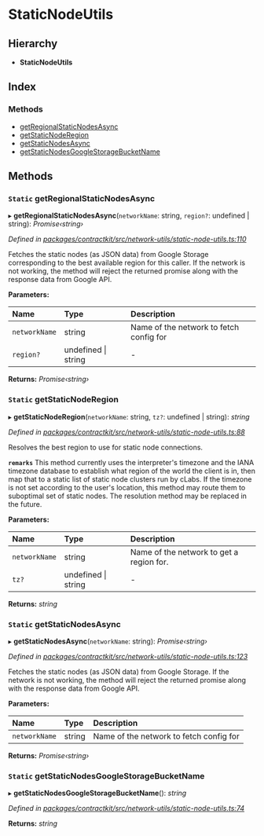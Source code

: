 # StaticNodeUtils

## Hierarchy

* **StaticNodeUtils**

## Index

### Methods

* [getRegionalStaticNodesAsync](_network_utils_static_node_utils_.staticnodeutils.md#static-getregionalstaticnodesasync)
* [getStaticNodeRegion](_network_utils_static_node_utils_.staticnodeutils.md#static-getstaticnoderegion)
* [getStaticNodesAsync](_network_utils_static_node_utils_.staticnodeutils.md#static-getstaticnodesasync)
* [getStaticNodesGoogleStorageBucketName](_network_utils_static_node_utils_.staticnodeutils.md#static-getstaticnodesgooglestoragebucketname)

## Methods

### `Static` getRegionalStaticNodesAsync

▸ **getRegionalStaticNodesAsync**\(`networkName`: string, `region?`: undefined \| string\): _Promise‹string›_

_Defined in_ [_packages/contractkit/src/network-utils/static-node-utils.ts:110_](https://github.com/celo-org/celo-monorepo/blob/master/packages/contractkit/src/network-utils/static-node-utils.ts#L110)

Fetches the static nodes \(as JSON data\) from Google Storage corresponding to the best available region for this caller. If the network is not working, the method will reject the returned promise along with the response data from Google API.

**Parameters:**

| Name | Type | Description |
| :--- | :--- | :--- |
| `networkName` | string | Name of the network to fetch config for |
| `region?` | undefined \| string | - |

**Returns:** _Promise‹string›_

### `Static` getStaticNodeRegion

▸ **getStaticNodeRegion**\(`networkName`: string, `tz?`: undefined \| string\): _string_

_Defined in_ [_packages/contractkit/src/network-utils/static-node-utils.ts:88_](https://github.com/celo-org/celo-monorepo/blob/master/packages/contractkit/src/network-utils/static-node-utils.ts#L88)

Resolves the best region to use for static node connections.

**`remarks`** This method currently uses the interpreter's timezone and the IANA timezone database to establish what region of the world the client is in, then map that to a static list of static node clusters run by cLabs. If the timezone is not set according to the user's location, this method may route them to suboptimal set of static nodes. The resolution method may be replaced in the future.

**Parameters:**

| Name | Type | Description |
| :--- | :--- | :--- |
| `networkName` | string | Name of the network to get a region for. |
| `tz?` | undefined \| string | - |

**Returns:** _string_

### `Static` getStaticNodesAsync

▸ **getStaticNodesAsync**\(`networkName`: string\): _Promise‹string›_

_Defined in_ [_packages/contractkit/src/network-utils/static-node-utils.ts:123_](https://github.com/celo-org/celo-monorepo/blob/master/packages/contractkit/src/network-utils/static-node-utils.ts#L123)

Fetches the static nodes \(as JSON data\) from Google Storage. If the network is not working, the method will reject the returned promise along with the response data from Google API.

**Parameters:**

| Name | Type | Description |
| :--- | :--- | :--- |
| `networkName` | string | Name of the network to fetch config for |

**Returns:** _Promise‹string›_

### `Static` getStaticNodesGoogleStorageBucketName

▸ **getStaticNodesGoogleStorageBucketName**\(\): _string_

_Defined in_ [_packages/contractkit/src/network-utils/static-node-utils.ts:74_](https://github.com/celo-org/celo-monorepo/blob/master/packages/contractkit/src/network-utils/static-node-utils.ts#L74)

**Returns:** _string_

